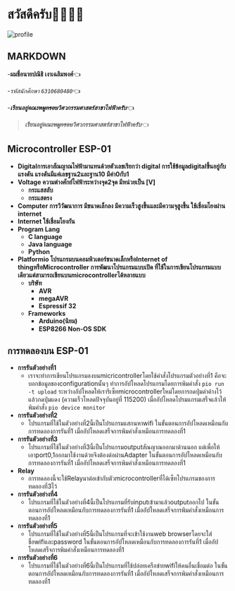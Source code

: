 # สวัสดีครับ:wave::wave::wave::wave:
![profile](https://scontent.fbkk5-3.fna.fbcdn.net/v/t39.30808-6/269602600_1515913618794588_3594087686176263836_n.jpg?_nc_cat=105&ccb=1-5&_nc_sid=09cbfe&_nc_eui2=AeGUfpzmuKDPdnZpZ6WRGMGZ_wGIXvV0szP_AYhe9XSzM08fjSKryCPJlJdBMEKv5_nulRO7lLN_7q89IS6C9Xjc&_nc_ohc=JEnEues0oBQAX-G-Vzg&_nc_ht=scontent.fbkk5-3.fna&oh=00_AT_xUJFCjSbp_wyZlfb99fv4e2DeDeI6QSqCW7Grg8pwPQ&oe=62087264)
## MARKDOWN
-**ผมชื่อนายปณิธิ เงาเฉลิมพงศ์**:point_left:

-*รหัสนักศึกษา `6310680480`*:point_left:

-***เรียนอยู่คณะ~~หมูกรอบ~~วิศวกรรมศาสตร์สาขาไฟฟ้าครับ***:point_left:

>***เรียนอยู่คณะ~~หมูกรอบ~~วิศวกรรมศาสตร์สาขาไฟฟ้าครับ***:point_left:

## Microcontroller ESP-01
- **Digitalการเอาสัณญาณไฟฟ้ามาแทนด้วยตัวเลขเรียกว่า digital การใช้ข้อมูลdigitalขึ้นอยู่กับแรงดัน แรงดันมีแค่เลขฐาน2และฐาน10 มีค่า0กับ1**
- **Voltage ความต่างศักย์ไฟฟ้าระหว่างจุด2จุด มีหน่วยเป็น [V]**
    - **กระแสสลับ**
    - **กระแสตรง**
- **Computer การวิวัฒนาการ มีขนาดเล็กลง มีความเร็วสูงขึ้นและมีความจุสูงขึ้น ใช้เชื่อมโยงผ่าน internet**
- **Internet ใช้เชื่อมโยงกัน**
- **Program Lang**
    - **C language**
    - **Java language**
    - **Python**
- **Platformio โปรแกรมบนคอมพิวเตอร์ขนาดเล็กหรือInternet of thingหรือMicrocontroller การพัฒนาโปรแกรมแบบเปิด ที่ใช้ในการเขียนโปรแกรมแบบเดียวแต่สามารถเขียนบนmicrocontrollerได้หลายแบบ**
    - **บริษัท**    
        - **AVR**
        - **megaAVR**
        - **Espressif 32**
    - **Frameworks**
        - **Arduino(นิยม)**
        - **ESP8266 Non-OS SDK**
## การทดลองบน ESP-01
- **การรันตัวอย่างที่1**
    - เราจะทำการเขียนโปรแกรมลงบนmicricontrollerโดยใช้คำสั่งโปรแกรมตัวอย่างที่1 คือจะบอกข้อมูลของconfigurationนั้นๆ ทำการอัปโหลดโปรแกรมโดยการพิมคำสั่ง `pio run -t upload` ระหว่างอัปโหลดให้เรารีเซ็ทmicrocontrollerใหม่โดยการกดปุ่มดำค้างไว้แล้วกดปุ่มแดง (ความเร็วโหลดปัจจุบันอยู่ที่ 115200) เมื่ออัปโหลดโปรมแกรมเสร็จแล้วให้พิมคำสั่ง `pio device monitor` 
- **การรันตัวอย่างที่2**
    - โปรแกรมที่ใช้ในตัวอย่างที่2นี้เป็นโปรแกรมแสกนหาwifi ในขั้นตอนการอัปโหลดเหมือนกับการทดลองการรันที่1 เมื่ออัปโหลดเสร็จการพิมคำสั่งเหมือนการทดลองที่1 
- **การรันตัวอย่างที่3**
    - โปรแกรมที่ใช้ในตัวอย่างที่3นี้เป็นโปรแกรมoutputสัณญาณออกมาด้านนอก แต่เพื่อให้เอาport0,1ออกมาใช้งานด้วยจึงต้องต่อผ่านAdapter ในขั้นตอนการอัปโหลดเหมือนกับการทดลองการรันที่1 เมื่ออัปโหลดเสร็จการพิมคำสั่งเหมือนการทดลองที่1
- **Relay**
    - การทดลองนี้จะใช้Relayมาต่อเข้ากับตัวmicrocontrollerที่ได้เซ็ทโปรแกรมของการทดลองที่3ไว้
- **การรันตัวอย่างที่4**
    - โปรแกรมที่ใช้ในตัวอย่างที่4นี้เป็นโปรแกรมที่รับinputเข้ามาแล้วoutputออกไป ในขั้นตอนการอัปโหลดเหมือนกับการทดลองการรันที่1 เมื่ออัปโหลดเสร็จการพิมคำสั่งเหมือนการทดลองที่1
- **การรันตัวอย่างที่5**
    - โปรแกรมที่ใช้ในตัวอย่างที่5นี้เป็นโปรแกรมที่จะเข้าใช้งานweb browserโดยจะใส่ชื่อwifiและpassword ในขั้นตอนการอัปโหลดเหมือนกับการทดลองการรันที่1 เมื่ออัปโหลดเสร็จการพิมคำสั่งเหมือนการทดลองที่1
- **การรันตัวอย่างที่6**
    - โปรแกรมที่ใช้ในตัวอย่างที่6นี้เป็นโปรแกรมที่ใช้ปล่อยเครือข่ายwifiให้คนอื่นเชื่อมต่อ ในขั้นตอนการอัปโหลดเหมือนกับการทดลองการรันที่1 เมื่ออัปโหลดเสร็จการพิมคำสั่งเหมือนการทดลองที่1

